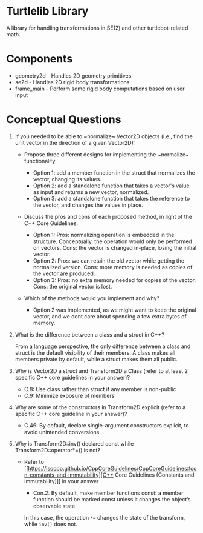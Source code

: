 # Turtlelib Library
A library for handling transformations in SE(2) and other turtlebot-related math.

# Components
- geometry2d - Handles 2D geometry primitives
- se2d - Handles 2D rigid body transformations
- frame_main - Perform some rigid body computations based on user input

# Conceptual Questions
1. If you needed to be able to ~normalize~ Vector2D objects (i.e., find the unit vector in the direction of a given Vector2D):
   - Propose three different designs for implementing the ~normalize~ functionality

        - Option 1: add a member function in the struct that normalizes the vector, changing its values.
        - Option 2: add a standalone function that takes a vector's value as input and returns a new vector, normalized.
        - Option 3: add a standalone function that takes the reference to the vector, and changes the values in place.

   - Discuss the pros and cons of each proposed method, in light of the C++ Core Guidelines.

        - Option 1: Pros: normalizing operation is embedded in the structure. Conceptually, the operation would only be performed on vectors. Cons: the vector is changed in-place, losing the initial vector.
        - Option 2: Pros: we can retain the old vector while getting the normalized version. Cons: more memory is needed as copies of the vector are produced.
        - Option 3: Pros: no extra memory needed for copies of the vector. Cons: the original vector is lost.

   - Which of the methods would you implement and why?

        - Option 2 was implemented, as we might want to keep the original vector, and we dont care about spending a few extra bytes of memory.

2. What is the difference between a class and a struct in C++?

    From a language perspective, the only difference between a class and  struct is the default visibility of their members. A class makes all members private by default, while a struct makes them all public.

3. Why is Vector2D a struct and Transform2D a Class (refer to at least 2 specific C++ core guidelines in your answer)?

    - C.8: Use class rather than struct if any member is non-public
    - C.9: Minimize exposure of members

4. Why are some of the constructors in Transform2D explicit (refer to a specific C++ core guideline in your answer)?

    - C.46: By default, declare single-argument constructors explicit, to avoid unintended conversions.


5. Why is Transform2D::inv() declared const while Transform2D::operator*=() is not?
   - Refer to [[https://isocpp.github.io/CppCoreGuidelines/CppCoreGuidelines#con-constants-and-immutability][C++ Core Guidelines (Constants and Immutability)]] in your answer

        - Con.2: By default, make member functions const: a member function should be marked const unless it changes the object’s observable state.

        In this case, the operation `*=` changes the state of the transform, while `inv()` does not.